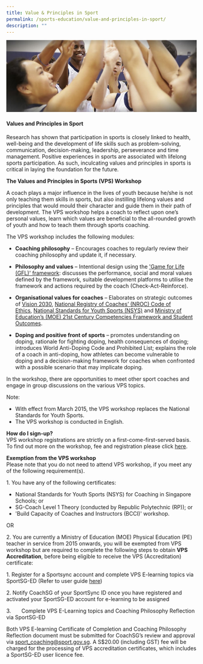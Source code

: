 ```yaml
---
title: Value & Principles in Sport
permalink: /sports-education/value-and-principles-in-sport/
description: ""
---
```

![Values and Principles in Sport (VPS)](/images/Sport%20Education/Value%20&%20Principles%20in%20Sport/NSYS%20generic.jpeg)
#### **Values and Principles in Sport**
Research has shown that participation in sports is closely linked to health, well-being and the development of life skills such as problem-solving, communication, decision-making, leadership, perseverance and time management. Positive experiences in sports are associated with lifelong sports participation. As such, inculcating values and principles in sports is critical in laying the foundation for the future.

**The Values and Principles in Sports (VPS) Workshop**

A coach plays a major influence in the lives of youth because he/she is not only teaching them skills in sports, but also instilling lifelong values and principles that would mould their character and guide them in their path of development. The VPS workshop helps a coach to reflect upon one’s personal values, learn which values are beneficial to the all-rounded growth of youth and how to teach them through sports coaching.

The VPS workshop includes the following modules:

*   **Coaching philosophy** – Encourages coaches to regularly review their coaching philosophy and update it, if necessary.

*   **Philosophy and values** – Intentional design using the ['Game for Life (GFL)' framework](https://www.sportsingapore.gov.sg/Sports-Education/Sports-Leadership/Game-For-Life): discusses the performance, social and moral values defined by the framework, suitable development platforms to utilise the framework and actions required by the coach (Check-Act-Reinforce).

*   **Organisational values for coaches** – Elaborates on strategic outcomes of [Vision 2030](/about-us/vision-2030), [National Registry of Coaches’ (NROC) Code of Ethics](https://www.sportsingapore.gov.sg/Athletes-Coaches/Coaches-Corner/Code-of-Ethics), [National Standards for Youth Sports (NSYS)](/sports-education/national-standards-for-youth-sports/) and [Ministry of Education’s (MOE) 21st Century Competencies Framework and Student Outcomes](https://www.moe.gov.sg/education/education-system/21st-century-competencies).

*   **Doping and positive front of sports** – promotes understanding on doping, rationale for fighting doping, health consequences of doping; introduces World Anti-Doping Code and Prohibited List; explains the role of a coach in anti-doping, how athletes can become vulnerable to doping and a decision-making framework for coaches when confronted with a possible scenario that may implicate doping.

In the workshop, there are opportunities to meet other sport coaches and engage in group discussions on the various VPS topics.

Note:

*   With effect from March 2015, the VPS workshop replaces the National Standards for Youth Sports.
*   The VPS workshop is conducted in English.

**How do I sign-up?**
<br>
VPS workshop registrations are strictly on a first-come-first-served basis. To find out more on the workshop, fee and registration please click [here](https://www.rp.edu.sg/ace/short-course/detail/values-principles-in-sports).

**Exemption from the VPS workshop**
<br>
Please note that you do not need to attend VPS workshop, if you meet any of the following requirement(s).

1\. You have any of the following certificates:

*   National Standards for Youth Sports (NSYS) for Coaching in Singapore Schools; or
*   SG-Coach Level 1 Theory (conducted by Republic Polytechnic (RP)); or
*   'Build Capacity of Coaches and Instructors (BCCI)' workshop.

OR 

2. You are currently a Ministry of Education (MOE) Physical Education (PE) teacher in service from 2015 onwards, you will be exempted from VPS workshop but are required to complete the following steps to obtain **VPS Accreditation**, before being eligible to receive the VPS (Accreditation) certificate:

1. Register for a Sportsync account and complete VPS E-learning topics via SportSG-ED (Refer to user guide [here](/files/Sport%20Education/Value%20&%20Principles%20in%20Sport/SportSync(Registration)_SportSGED(Activation)_UserGuide.pdf))

2. Notify CoachSG of your SportSync ID once you have registered and activated your SportSG-ED account for e-learning to be assigned

3.       Complete VPS E-Learning topics and Coaching Philosophy Reflection via SportSG-ED  

Both VPS E-learning Certificate of Completion and Coaching Philosophy Reflection document must be submitted for CoachSG’s review and approval via [sport_coaching@sport.gov.sg](mailto:sport_coaching@sport.gov.sg). A S$20.00 (including GST) fee will be charged for the processing of VPS accreditation certificates, which includes a SportSG-ED user licence fee.